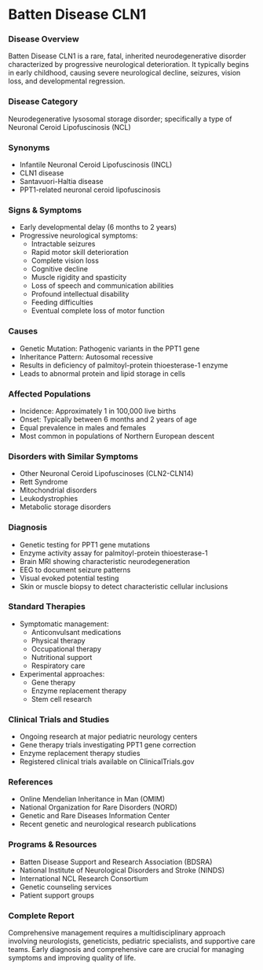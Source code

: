 # Batten Disease CLN1

### Disease Overview
Batten Disease CLN1 is a rare, fatal, inherited neurodegenerative disorder characterized by progressive neurological deterioration. It typically begins in early childhood, causing severe neurological decline, seizures, vision loss, and developmental regression.

### Disease Category
Neurodegenerative lysosomal storage disorder; specifically a type of Neuronal Ceroid Lipofuscinosis (NCL)

### Synonyms
- Infantile Neuronal Ceroid Lipofuscinosis (INCL)
- CLN1 disease
- Santavuori-Haltia disease
- PPT1-related neuronal ceroid lipofuscinosis

### Signs & Symptoms
- Early developmental delay (6 months to 2 years)
- Progressive neurological symptoms:
  - Intractable seizures
  - Rapid motor skill deterioration
  - Complete vision loss
  - Cognitive decline
  - Muscle rigidity and spasticity
  - Loss of speech and communication abilities
  - Profound intellectual disability
  - Feeding difficulties
  - Eventual complete loss of motor function

### Causes
- Genetic Mutation: Pathogenic variants in the PPT1 gene
- Inheritance Pattern: Autosomal recessive
- Results in deficiency of palmitoyl-protein thioesterase-1 enzyme
- Leads to abnormal protein and lipid storage in cells

### Affected Populations
- Incidence: Approximately 1 in 100,000 live births
- Onset: Typically between 6 months and 2 years of age
- Equal prevalence in males and females
- Most common in populations of Northern European descent

### Disorders with Similar Symptoms
- Other Neuronal Ceroid Lipofuscinoses (CLN2-CLN14)
- Rett Syndrome
- Mitochondrial disorders
- Leukodystrophies
- Metabolic storage disorders

### Diagnosis
- Genetic testing for PPT1 gene mutations
- Enzyme activity assay for palmitoyl-protein thioesterase-1
- Brain MRI showing characteristic neurodegeneration
- EEG to document seizure patterns
- Visual evoked potential testing
- Skin or muscle biopsy to detect characteristic cellular inclusions

### Standard Therapies
- Symptomatic management:
  - Anticonvulsant medications
  - Physical therapy
  - Occupational therapy
  - Nutritional support
  - Respiratory care
- Experimental approaches:
  - Gene therapy
  - Enzyme replacement therapy
  - Stem cell research

### Clinical Trials and Studies
- Ongoing research at major pediatric neurology centers
- Gene therapy trials investigating PPT1 gene correction
- Enzyme replacement therapy studies
- Registered clinical trials available on ClinicalTrials.gov

### References
- Online Mendelian Inheritance in Man (OMIM)
- National Organization for Rare Disorders (NORD)
- Genetic and Rare Diseases Information Center
- Recent genetic and neurological research publications

### Programs & Resources
- Batten Disease Support and Research Association (BDSRA)
- National Institute of Neurological Disorders and Stroke (NINDS)
- International NCL Research Consortium
- Genetic counseling services
- Patient support groups

### Complete Report
Comprehensive management requires a multidisciplinary approach involving neurologists, geneticists, pediatric specialists, and supportive care teams. Early diagnosis and comprehensive care are crucial for managing symptoms and improving quality of life.